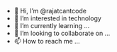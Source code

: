 - 👋 Hi, I’m @rajatcantcode
- 👀 I’m interested in technology
- 🌱 I’m currently learning ...
- 💞️ I’m looking to collaborate on ...
- 📫 How to reach me ...

<!---
rajatcantcode/rajatcantcode is a ✨ special ✨ repository because its `README.md` (this file) appears on your GitHub profile.
You can click the Preview link to take a look at your changes.
--->
